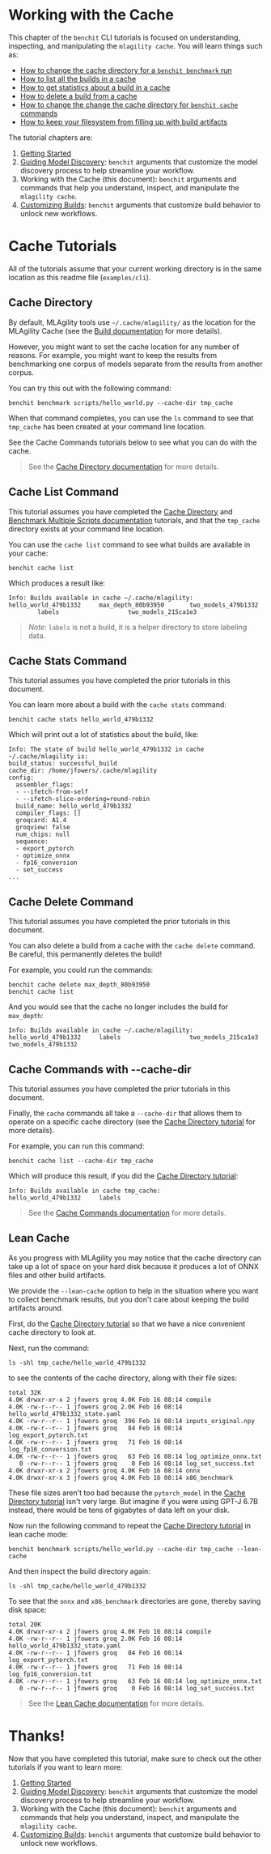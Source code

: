 # Working with the Cache

This chapter of the `benchit` CLI tutorials is focused on understanding, inspecting, and manipulating the `mlagility cache`. You will learn things such as:
- [How to change the cache directory for a `benchit benchmark` run](#cache-directory)
- [How to list all the builds in a cache](#cache-list-command)
- [How to get statistics about a build in a cache](#cache-stats-command)
- [How to delete a build from a cache](#cache-delete-command)
- [How to change the change the cache directory for `benchit cache` commands](#cache-commands-with---cache-dir)
- [How to keep your filesystem from filling up with build artifacts](#lean-cache)

The tutorial chapters are:
1. [Getting Started](https://github.com/groq/mlagility/blob/main/examples/cli/readme.md)
1. [Guiding Model Discovery](https://github.com/groq/mlagility/blob/main/examples/cli/discovery.md): `benchit` arguments that customize the model discovery process to help streamline your workflow.
1. Working with the Cache (this document): `benchit` arguments and commands that help you understand, inspect, and manipulate the `mlagility cache`.
1. [Customizing Builds](https://github.com/groq/mlagility/blob/main/examples/cli/build.md): `benchit` arguments that customize build behavior to unlock new workflows.

# Cache Tutorials

All of the tutorials assume that your current working directory is in the same location as this readme file (`examples/cli`).

## Cache Directory

By default, MLAgility tools use `~/.cache/mlagility/` as the location for the MLAgility Cache (see the [Build documentation](https://github.com/groq/mlagility/blob/main/docs/tools_user_guide.md#build) for more details).

However, you might want to set the cache location for any number of reasons. For example, you might want to keep the results from benchmarking one corpus of models separate from the results from another corpus.

You can try this out with the following command:

```
benchit benchmark scripts/hello_world.py --cache-dir tmp_cache
```

When that command completes, you can use the `ls` command to see that `tmp_cache` has been created at your command line location. 

See the Cache Commands tutorials below to see what you can do with the cache.

> See the [Cache Directory documentation](https://github.com/groq/mlagility/blob/main/docs/tools_user_guide.md#cache-directory) for more details.

## Cache List Command

This tutorial assumes you have completed the [Cache Directory](#cache-directory) and [Benchmark Multiple Scripts documentation](https://github.com/groq/mlagility/blob/main/docs/tools_user_guide.md#benchmark-multiple-scripts) tutorials, and that the `tmp_cache` directory exists at your command line location.

You can use the `cache list` command to see what builds are available in your cache:

```
benchit cache list
```

Which produces a result like:

```
Info: Builds available in cache ~/.cache/mlagility:
hello_world_479b1332     max_depth_80b93950       two_models_479b1332      
        labels                   two_models_215ca1e3 
```

> _Note_: `labels` is not a build, it is a helper directory to store labeling data.

## Cache Stats Command

This tutorial assumes you have completed the prior tutorials in this document.

You can learn more about a build with the `cache stats` command:

```
benchit cache stats hello_world_479b1332
```

Which will print out a lot of statistics about the build, like:

```
Info: The state of build hello_world_479b1332 in cache ~/.cache/mlagility is:
build_status: successful_build
cache_dir: /home/jfowers/.cache/mlagility
config:
  assembler_flags:
  - --ifetch-from-self
  - --ifetch-slice-ordering=round-robin
  build_name: hello_world_479b1332
  compiler_flags: []
  groqcard: A1.4
  groqview: false
  num_chips: null
  sequence:
  - export_pytorch
  - optimize_onnx
  - fp16_conversion
  - set_success
...
```

## Cache Delete Command

This tutorial assumes you have completed the prior tutorials in this document.

You can also delete a build from a cache with the `cache delete` command. Be careful, this permanently deletes the build!

For example, you could run the commands:

```
benchit cache delete max_depth_80b93950
benchit cache list
```

And you would see that the cache no longer includes the build for `max_depth`:

```
Info: Builds available in cache ~/.cache/mlagility:
hello_world_479b1332     labels                   two_models_215ca1e3      two_models_479b1332 
```

## Cache Commands with --cache-dir

This tutorial assumes you have completed the prior tutorials in this document.

Finally, the `cache` commands all take a `--cache-dir` that allows them to operate on a specific cache directory (see the [Cache Directory tutorial](#cache-directory) for more details).

For example, you can run this command:

```
benchit cache list --cache-dir tmp_cache
```

Which will produce this result, if you did the [Cache Directory tutorial](#cache-directory):

```
Info: Builds available in cache tmp_cache:
hello_world_479b1332     labels  
```

> See the [Cache Commands documentation](https://github.com/groq/mlagility/blob/main/docs/tools_user_guide.md#cache-commands) for more details.

## Lean Cache

As you progress with MLAgility you may notice that the cache directory can take up a lot of space on your hard disk because it produces a lot of ONNX files and other build artifacts. 

We provide the `--lean-cache` option to help in the situation where you want to collect benchmark results, but you don't care about keeping the build artifacts around.

First, do the [Cache Directory tutorial](#cache-directory) so that we have a nice convenient cache directory to look at.

Next, run the command:

```
ls -shl tmp_cache/hello_world_479b1332
```

to see the contents of the cache directory, along with their file sizes:

```
total 32K
4.0K drwxr-xr-x 2 jfowers groq 4.0K Feb 16 08:14 compile
4.0K -rw-r--r-- 1 jfowers groq 2.0K Feb 16 08:14 hello_world_479b1332_state.yaml
4.0K -rw-r--r-- 1 jfowers groq  396 Feb 16 08:14 inputs_original.npy
4.0K -rw-r--r-- 1 jfowers groq   84 Feb 16 08:14 log_export_pytorch.txt
4.0K -rw-r--r-- 1 jfowers groq   71 Feb 16 08:14 log_fp16_conversion.txt
4.0K -rw-r--r-- 1 jfowers groq   63 Feb 16 08:14 log_optimize_onnx.txt
   0 -rw-r--r-- 1 jfowers groq    0 Feb 16 08:14 log_set_success.txt
4.0K drwxr-xr-x 2 jfowers groq 4.0K Feb 16 08:14 onnx
4.0K drwxr-xr-x 3 jfowers groq 4.0K Feb 16 08:14 x86_benchmark
```

These file sizes aren't too bad because the `pytorch_model` in the [Cache Directory tutorial](#cache-directory) isn't very large. But imagine if you were using GPT-J 6.7B instead, there would be tens of gigabytes of data left on your disk.

Now run the following command to repeat the [Cache Directory tutorial](#cache-directory) in lean cache mode:

```
benchit benchmark scripts/hello_world.py --cache-dir tmp_cache --lean-cache
```

And then inspect the build directory again:

```
ls -shl tmp_cache/hello_world_479b1332
```

To see that the `onnx` and `x86_benchmark` directories are gone, thereby saving disk space:

```
total 20K
4.0K drwxr-xr-x 2 jfowers groq 4.0K Feb 16 08:14 compile
4.0K -rw-r--r-- 1 jfowers groq 2.0K Feb 16 08:14 hello_world_479b1332_state.yaml
4.0K -rw-r--r-- 1 jfowers groq   84 Feb 16 08:14 log_export_pytorch.txt
4.0K -rw-r--r-- 1 jfowers groq   71 Feb 16 08:14 log_fp16_conversion.txt
4.0K -rw-r--r-- 1 jfowers groq   63 Feb 16 08:14 log_optimize_onnx.txt
   0 -rw-r--r-- 1 jfowers groq    0 Feb 16 08:14 log_set_success.txt
```

> See the [Lean Cache documentation](https://github.com/groq/mlagility/blob/main/docs/tools_user_guide.md#lean-cache) for more details.

# Thanks!

Now that you have completed this tutorial, make sure to check out the other tutorials if you want to learn more:
1. [Getting Started](https://github.com/groq/mlagility/blob/main/examples/cli/readme.md)
1. [Guiding Model Discovery](https://github.com/groq/mlagility/blob/main/examples/cli/discovery.md): `benchit` arguments that customize the model discovery process to help streamline your workflow.
1. Working with the Cache (this document): `benchit` arguments and commands that help you understand, inspect, and manipulate the `mlagility cache`.
1. [Customizing Builds](https://github.com/groq/mlagility/blob/main/examples/cli/build.md): `benchit` arguments that customize build behavior to unlock new workflows.
